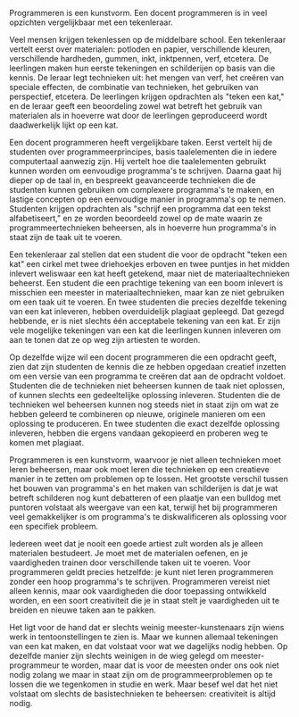 Programmeren is een kunstvorm. Een docent programmeren is in veel
opzichten vergelijkbaar met een tekenleraar.

Veel mensen krijgen tekenlessen op de middelbare school. Een tekenleraar
vertelt eerst over materialen: potloden en papier, verschillende
kleuren, verschillende hardheden, gummen, inkt, inktpennen, verf,
etcetera. De leerlingen maken hun eerste tekeningen en schilderijen op
basis van die kennis. De leraar legt technieken uit: het mengen van
verf, het creëren van speciale effecten, de combinatie van technieken,
het gebruiken van perspectief, etcetera. De leerlingen krijgen
opdrachten als "teken een kat," en de leraar geeft een beoordeling zowel
wat betreft het gebruik van materialen als in hoeverre wat door de
leerlingen geproduceerd wordt daadwerkelijk lijkt op een kat.

Een docent programmeren heeft vergelijkbare taken. Eerst vertelt hij de
studenten over programmeerprincipes, basis taalelementen die in iedere
computertaal aanwezig zijn. Hij vertelt hoe die taalelementen gebruikt
kunnen worden om eenvoudige programma's te schrijven. Daarna gaat hij
dieper op de taal in, en bespreekt geavanceerde technieken die de
studenten kunnen gebruiken om complexere programma's te maken, en
lastige concepten op een eenvoudige manier in programma's op te nemen.
Studenten krijgen opdrachten als "schrijf een programma dat een tekst
alfabetiseert," en ze worden beoordeeld zowel op de mate waarin ze
programmeertechnieken beheersen, als in hoeverre hun programma's in
staat zijn de taak uit te voeren.

Een tekenleraar zal stellen dat een student die voor de opdracht "teken
een kat" een cirkel met twee driehoekjes erboven en twee puntjes in het
midden inlevert weliswaar een kat heeft getekend, maar niet de
materiaaltechnieken beheerst. Een student die een prachtige tekening van
een boom inlevert is misschien een meester in materiaaltechnieken, maar
kan ze niet gebruiken om een taak uit te voeren. En twee studenten die
precies dezelfde tekening van een kat inleveren, hebben overduidelijk
plagiaat gepleegd. Dat gezegd hebbende, er is niet slechts één
acceptabele tekening van een kat. Er zijn vele mogelijke tekeningen van
een kat die leerlingen kunnen inleveren om aan te tonen dat ze op weg
zijn artiesten te worden.

Op dezelfde wijze wil een docent programmeren die een opdracht geeft,
zien dat zijn studenten de kennis die ze hebben opgedaan creatief
inzetten om een versie van een programma te creëren dat aan de opdracht
voldoet. Studenten die de technieken niet beheersen kunnen de taak niet
oplossen, of kunnen slechts een gedeeltelijke oplossing inleveren.
Studenten die de technieken wel beheersen kunnen nog steeds niet in
staat zijn om wat ze hebben geleerd te combineren op nieuwe, originele
manieren om een oplossing te produceren. En twee studenten die exact
dezelfde oplossing inleveren, hebben die ergens vandaan gekopieerd en
proberen weg te komen met plagiaat.

Programmeren is een kunstvorm, waarvoor je niet alleen technieken moet
leren beheersen, maar ook moet leren die technieken op een creatieve
manier in te zetten om problemen op te lossen. Het grootste verschil
tussen het bouwen van programma's en het maken van schilderijen is dat
je wat betreft schilderen nog kunt debatteren of een plaatje van een
bulldog met puntoren volstaat als weergave van een kat, terwijl het bij
programmeren veel gemakkelijker is om programma's te diskwalificeren als
oplossing voor een specifiek probleem.

Iedereen weet dat je nooit een goede artiest zult worden als je alleen
materialen bestudeert. Je moet met de materialen oefenen, en je
vaardigheden trainen door verschillende taken uit te voeren. Voor
programmeren geldt precies hetzelfde: je kunt niet leren programmeren
zonder een hoop programma's te schrijven. Programmeren vereist niet
alleen kennis, maar ook vaardigheden die door toepassing ontwikkeld
worden, en een soort creativiteit die je in staat stelt je vaardigheden
uit te breiden en nieuwe taken aan te pakken.

Het ligt voor de hand dat er slechts weinig meester-kunstenaars zijn
wiens werk in tentoonstellingen te zien is. Maar we kunnen allemaal
tekeningen van een kat maken, en dat volstaat voor wat we dagelijks
nodig hebben. Op dezelfde manier zijn slechts weinigen in de wieg gelegd
om meester-programmeur te worden, maar dat is voor de meesten onder ons
ook niet nodig zolang we maar in staat zijn om de programmeerproblemen
op te lossen die we tegenkomen in studie en werk. Maar besef wel dat het
niet volstaat om slechts de basistechnieken te beheersen: creativiteit
is altijd nodig.

